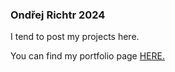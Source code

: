 ### Ondřej Richtr 2024

I tend to post my projects here.

You can find my portfolio page [HERE.](https://ondrej-richtr.github.io)
<!--![Minion boomer meme](stolen_minion_pic.png)-->

<!---
Ondrej-Richtr/Ondrej-Richtr is a ✨ special ✨ repository because its `README.md` (this file) appears on your GitHub profile.
You can click the Preview link to take a look at your changes.
--->
